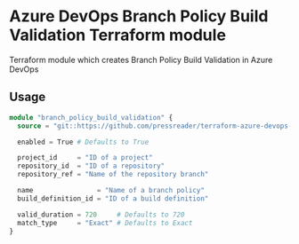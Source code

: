 # Azure DevOps Branch Policy Build Validation Terraform module

Terraform module which creates Branch Policy Build Validation in Azure DevOps

## Usage

```terraform
module "branch_policy_build_validation" {
  source = "git::https://github.com/pressreader/terraform-azure-devops-branch-policy-build-validation.git?ref=v1.0.0"

  enabled = True # Defaults to True

  project_id     = "ID of a project"
  repository_id  = "ID of a repository"
  repository_ref = "Name of the repository branch"

  name                = "Name of a branch policy"
  build_definition_id = "ID of a build definition"

  valid_duration = 720     # Defaults to 720
  match_type     = "Exact" # Defaults to Exact
}
```